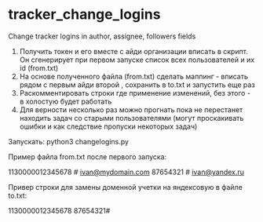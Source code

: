 # tracker_change_logins
Change tracker logins in author, assignee, followers fields
1. Получить токен и его вместе с айди организации вписать в скрипт. Он сгенерирует при первом запуске список всех пользователей и их id (from.txt)
2. На основе полученного файла (from.txt) сделать маппинг - вписать рядом с первым айди второй , сохранить в to.txt и запустить еще раз
3. Раскомментировать строки где применение изменений, без этого - в холостую будет работать 
4. Для верности несколько раз можно прогнать пока не перестанет находить задач со старыми пользователями (могут проскакивать ошибки и как следствие пропуски некоторых задач)

Запускать: python3 changelogins.py

Пример файла from.txt после первого запуска:

1130000012345678 # ivan@mydomain.com
87654321 # ivan@yandex.ru

Привер строки для замены доменной учетки на яндексовую в файле to.txt:

1130000012345678 87654321# 


